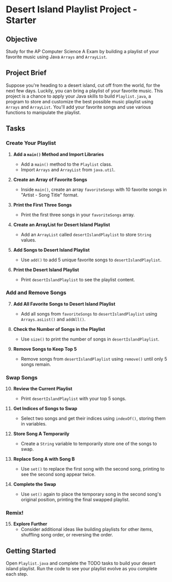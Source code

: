 # Desert Island Playlist Project - Starter

## Objective

Study for the AP Computer Science A Exam by building a playlist of your favorite music using Java `Arrays` and `ArrayList`.

## Project Brief

Suppose you're heading to a desert island, cut off from the world, for the next few days. Luckily, you can bring a playlist of your favorite music. This project is a chance to apply your Java skills to build `Playlist.java`, a program to store and customize the best possible music playlist using `Arrays` and `ArrayList`. You'll add your favorite songs and use various functions to manipulate the playlist.

## Tasks

### Create Your Playlist

1. **Add a `main()` Method and Import Libraries**

    - Add a `main()` method to the `Playlist` class.
    - Import `Arrays` and `ArrayList` from `java.util`.

2. **Create an Array of Favorite Songs**

    - Inside `main()`, create an array `favoriteSongs` with 10 favorite songs in "Artist - Song Title" format.

3. **Print the First Three Songs**

    - Print the first three songs in your `favoriteSongs` array.

4. **Create an ArrayList for Desert Island Playlist**

    - Add an `ArrayList` called `desertIslandPlaylist` to store `String` values.

5. **Add Songs to Desert Island Playlist**

    - Use `add()` to add 5 unique favorite songs to `desertIslandPlaylist`.

6. **Print the Desert Island Playlist**
    - Print `desertIslandPlaylist` to see the playlist content.

### Add and Remove Songs

7. **Add All Favorite Songs to Desert Island Playlist**

    - Add all songs from `favoriteSongs` to `desertIslandPlaylist` using `Arrays.asList()` and `addAll()`.

8. **Check the Number of Songs in the Playlist**

    - Use `size()` to print the number of songs in `desertIslandPlaylist`.

9. **Remove Songs to Keep Top 5**
    - Remove songs from `desertIslandPlaylist` using `remove()` until only 5 songs remain.

### Swap Songs

10. **Review the Current Playlist**

    -   Print `desertIslandPlaylist` with your top 5 songs.

11. **Get Indices of Songs to Swap**

    -   Select two songs and get their indices using `indexOf()`, storing them in variables.

12. **Store Song A Temporarily**

    -   Create a `String` variable to temporarily store one of the songs to swap.

13. **Replace Song A with Song B**

    -   Use `set()` to replace the first song with the second song, printing to see the second song appear twice.

14. **Complete the Swap**
    -   Use `set()` again to place the temporary song in the second song's original position, printing the final swapped playlist.

### Remix!

15. **Explore Further**
    -   Consider additional ideas like building playlists for other items, shuffling song order, or reversing the order.

## Getting Started

Open `Playlist.java` and complete the TODO tasks to build your desert island playlist. Run the code to see your playlist evolve as you complete each step.
